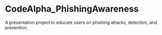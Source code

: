 # CodeAlpha_PhishingAwareness
A presentation project to educate users on phishing attacks, detection, and prevention.
